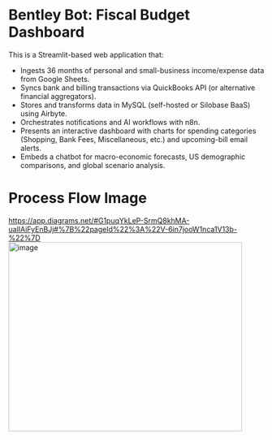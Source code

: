 # Bentley Bot: Fiscal Budget Dashboard

This is a Streamlit-based web application that:

- Ingests 36 months of personal and small-business income/expense data from Google Sheets.
- Syncs bank and billing transactions via QuickBooks API (or alternative financial aggregators).
- Stores and transforms data in MySQL (self-hosted or Silobase BaaS) using Airbyte.
- Orchestrates notifications and AI workflows with n8n.
- Presents an interactive dashboard with charts for spending categories (Shopping, Bank Fees, Miscellaneous, etc.) and upcoming-bill email alerts.
- Embeds a chatbot for macro-economic forecasts, US demographic comparisons, and global scenario analysis.

# Process Flow Image

https://app.diagrams.net/#G1puqYkLeP-SrmQ8khMA-ualIAiFyEnBJj#%7B%22pageId%22%3A%22V-6in7jooW1nca1V13b-%22%7D
<img width="460" height="373" alt="image" src="https://github.com/user-attachments/assets/433b4e08-945b-4ec0-b9f9-9a7b8085e602" />
